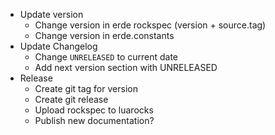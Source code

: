 - Update version
  - Change version in erde rockspec (version + source.tag)
  - Change version in erde.constants
- Update Changelog
  - Change `UNRELEASED` to current date
  - Add next version section with UNRELEASED
- Release
  - Create git tag for version
  - Create git release
  - Upload rockspec to luarocks
  - Publish new documentation?
